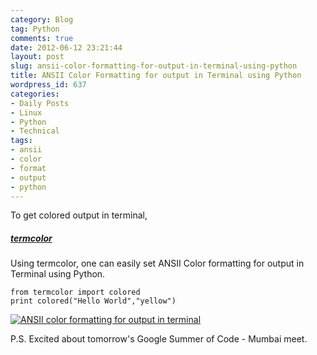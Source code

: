 ```yaml
---
category: Blog
tag: Python
comments: true
date: 2012-06-12 23:21:44
layout: post
slug: ansii-color-formatting-for-output-in-terminal-using-python
title: ANSII Color Formatting for output in Terminal using Python
wordpress_id: 637
categories:
- Daily Posts
- Linux
- Python
- Technical
tags:
- ansii
- color
- format
- output
- python
---
```


To get colored output in terminal,


##### **[termcolor](pypi.python.org/pypi/termcolor)**


Using termcolor, one can easily set ANSII Color formatting for output in Terminal using Python.
    
    from termcolor import colored
    print colored("Hello World","yellow")




[![ANSII color formatting for output in terminal](http://www.jayrambhia.com/blog/wp-content/uploads/2012/06/colortext.jpg)](http://www.jayrambhia.com/blog/wp-content/uploads/2012/06/colortext.jpg)

P.S. Excited about tomorrow's Google Summer of Code - Mumbai meet.
